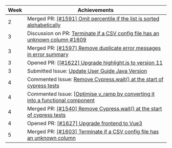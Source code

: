 | Week | Achievements                                                                                                                                       |
|------|----------------------------------------------------------------------------------------------------------------------------------------------------|
| 2    | Merged PR: [[#1591] Omit percentile if the list is sorted alphabetically](https://github.com/reposense/RepoSense/pull/1610) |
| 3 | Discussion on PR: [Terminate if a CSV config file has an unknown column #1609](https://github.com/reposense/RepoSense/pull/1609)                                                                      |
| 3 | Merged PR: [[#1597] Remove duplicate error messages in error summary](https://github.com/reposense/RepoSense/pull/1605)                             |
| 3 | Opened PR: [[[#1622] Upgrade highlight.js to version 11](https://github.com/reposense/RepoSense/pull/1629)                             |
| 3 | Submitted Issue: [Update User Guide Java Version](https://github.com/reposense/RepoSense/issues/1635) |
| 4 | Commented Issue: [Remove Cypress.wait() at the start of cypress tests](https://github.com/reposense/RepoSense/issues/1540)                             |
| 4 | Commented Issue: [[Optimise v_ramp by converting it into a functional component](https://github.com/reposense/RepoSense/issues/1391)                             |
| 4 | Merged PR: [[#1540] Remove Cypress.wait() at the start of cypress tests](https://github.com/reposense/RepoSense/pull/1643)                             |
| 4 | Opened PR: [[#1627] Upgrade frontend to Vue3](https://github.com/reposense/RepoSense/pull/1646)                             |
|5| Merged PR: [[#1603] Terminate if a CSV config file has an unknown column](https://github.com/reposense/RepoSense/pull/1609)
